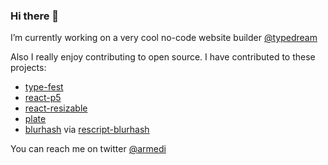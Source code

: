 ### Hi there 👋

I’m currently working on a very cool no-code website builder [@typedream](https://github.com/typedreamhq)

Also I really enjoy contributing to open source. I have contributed to these projects:
- [type-fest](github.com/sindresorhus/type-fest)
- [react-p5](github.com/Gherciu/react-p5)
- [react-resizable](github.com/react-grid-layout/react-resizable)
- [plate](github.com/udecode/plate)
- [blurhash](https://github.com/woltapp/blurhash) via [rescript-blurhash](https://github.com/armedi/rescript-blurhash)


You can reach me on twitter [@armedi](https://twitter.com/armedi)

